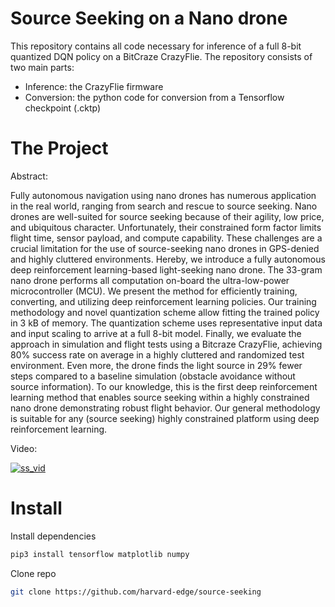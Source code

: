 # Source Seeking on a Nano drone
This repository contains all code necessary for inference of a full 8-bit quantized DQN policy on a BitCraze CrazyFlie.
The repository consists of two main parts:
  - Inference: the CrazyFlie firmware
  - Conversion: the python code for conversion from a Tensorflow checkpoint (.cktp)

# The Project
Abstract:

Fully autonomous navigation using nano drones has numerous application in the real world, ranging from search and rescue to source seeking. Nano drones are well-suited for source seeking because of their agility, low price, and ubiquitous character. Unfortunately, their constrained form factor limits flight time, sensor payload, and compute capability. These challenges are a crucial limitation for the use of source-seeking nano drones in GPS-denied and highly cluttered environments.
Hereby, we introduce a fully autonomous deep reinforcement learning-based light-seeking nano drone. The 33-gram nano drone performs all computation on-board the ultra-low-power microcontroller (MCU). We present the method for efficiently training, converting, and utilizing deep reinforcement learning policies. Our training methodology and novel quantization scheme allow fitting the trained policy in 3 kB of memory. The quantization scheme uses representative input data and input scaling to arrive at a full 8-bit model. Finally, we evaluate the approach in simulation and flight tests using a Bitcraze CrazyFlie, achieving 80\% success rate on average in a highly cluttered and randomized test environment. Even more, the drone finds the light source in 29\% fewer steps compared to a baseline simulation (obstacle avoidance without source information). To our knowledge, this is the first deep reinforcement learning method that enables source seeking within a highly constrained nano drone demonstrating robust flight behavior. Our general methodology is suitable for any (source seeking) highly constrained platform using deep reinforcement learning.

Video:

[![ss_vid](http://img.youtube.com/vi/wmVKbX7MOnU/0.jpg)](http://www.youtube.com/watch?v=wmVKbX7MOnU "Source Seeking Video")



# Install

Install dependencies
```bash
pip3 install tensorflow matplotlib numpy 
```
Clone repo
```bash
git clone https://github.com/harvard-edge/source-seeking
```
